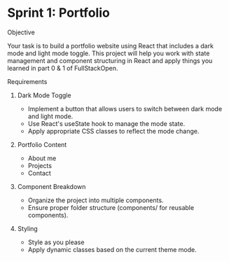 # Sprint 1: Portfolio

Objective

Your task is to build a portfolio website using React that includes a dark mode and light mode toggle. This project will help you work with state management and component structuring in React and apply things you learned in part 0 & 1 of FullStackOpen.

Requirements

1. Dark Mode Toggle
    - Implement a button that allows users to switch between dark mode and light mode.
    - Use React's useState hook to manage the mode state.
    - Apply appropriate CSS classes to reflect the mode change.

2. Portfolio Content
    - About me
    - Projects
    - Contact

3. Component Breakdown
    - Organize the project into multiple components.
    - Ensure proper folder structure (components/ for reusable components).

4. Styling
    - Style as you please
    - Apply dynamic classes based on the current theme mode.